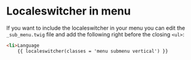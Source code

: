 Localeswitcher in menu
======================

If you want to include the localeswitcher in your menu you can edit the
`_sub_menu.twig` file and add the following right before the closing `<ul>`:

```html
<li>Language
    {{ localeswitcher(classes = 'menu submenu vertical') }}
```
